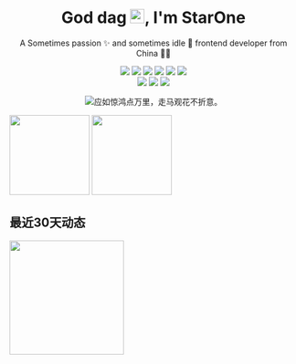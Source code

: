 <!--
**WakerCN/WakerCN** is a ✨ _special_ ✨ repository because its `README.md` (this file) appears on your GitHub profile.

Here are some ideas to get you started:

- 🔭 I’m currently working on ...
- 🌱 I’m currently learning ...
- 👯 I’m looking to collaborate on ...
- 🤔 I’m looking for help with ...
- 💬 Ask me about ...
- 📫 How to reach me: ...
- 😄 Pronouns: ...
- ⚡ Fun fact: ...
-->

<!-- 标题 -->
<p align="center">
  <h1 height="200px" align="center">
    God dag <img src="https://cdn.jsdelivr.net/gh/MaleWeb/picture/images/techblog/hi.gif" width="25">, I'm StarOne
  </h1>
   <p align="center">A Sometimes passion ✨ and sometimes idle 🥋 frontend developer from China 👨‍💻</p>
</p>

<!--
  技术栈标签, 小标签来自: https://shields.io/
  1. shields 链接格式: https://img.shields.io/badge/-{标签文本}-{标签背景色}?style={标签类型}&logo={标签前面 Logo}&logoColor={Logo 颜色}
  2. shields 可选 Logo 列表参考: https://github.com/simple-icons/simple-icons/blob/develop/slugs.md
-->
<div align="center">
  <img src="https://img.shields.io/badge/-JavaScript-f6da1c?style=flat&logo=javascript&logoColor=white">
  <img src="https://img.shields.io/badge/-TypeScript-2b6dbf?style=flat&logo=typescript&logoColor=white">
  <img src="https://img.shields.io/badge/-React-00b4ce?style=flat&logo=react&logoColor=white">
  <img src="https://img.shields.io/badge/-Node.js-3C873A?style=flat&logo=Node.js&logoColor=white">
  <!-- <img src="https://img.shields.io/badge/-Koa-33333D?style=flat&logo=koa&logoColor=white"> -->
  <img src="https://img.shields.io/badge/-Less-bf608e?style=flat&logo=less&logoColor=white">
  <img src="https://img.shields.io/badge/-Sass-b37feb?style=flat&logo=sass&logoColor=white">
  <!-- <img src="https://img.shields.io/badge/-Graphql-cf1322?style=flat&logo=graphql&logoColor=white"> -->
</div>

<div align="center">
  <img src="https://img.shields.io/badge/-Git-ee462c?style=flat&logo=git&logoColor=white">
  <!-- <img src="https://img.shields.io/badge/-Docker-218bea?style=flat&logo=docker&logoColor=white"> -->
  <img src="https://img.shields.io/badge/-Github-black?style=flat&logo=github">
  <img src="https://img.shields.io/badge/-Webpack-%232C3A42?style=flat-square&logo=webpack">
  <!-- <img src="https://img.shields.io/badge/-ESLint-%234B32C3?style=flat-square&logo=eslint"> -->
</div>

<p align="center">
  <img src="https://readme-typing-svg.demolab.com?font=&weight=900&size=24&pause=3000&color=F7CF5BCD&center=true&vCenter=true&random=false&width=480&lines=%E5%BA%94%E5%A6%82%E6%83%8A%E9%B8%BF%E7%82%B9%E4%B8%87%E9%87%8C%EF%BC%8C%E8%B5%B0%E9%A9%AC%E8%A7%82%E8%8A%B1%E4%B8%8D%E6%8A%98%E6%84%8F%E3%80%82" alt="应如惊鸿点万里，走马观花不折意。" />
</p>

<!-- 数据统计 -->
<span align="center">
  <span>
    <img margin="0 10px 0 0" height="140px" src="https://github-readme-stats.vercel.app/api?username=WakerCN&show_icons=true&theme=dracula&hide=contribs,prs&hide_border=true" />
  </span>
  <span>
    <img height="140px" src="https://github-readme-stats.vercel.app/api/top-langs/?username=WakerCN&layout=compact&theme=dracula&hide_border=true" /> 
  </span>
</span>

<p>
  <h2>最近30天动态</h2>
  <img height="200px" src="https://github-readme-activity-graph.vercel.app/graph?username=WakerCN&theme=dracula"/>
</p>